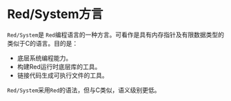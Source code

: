 # Red/System方言

`Red/System`是 `Red`编程语言的一种方言。可看作是具有内存指针及有限数据类型的类似于C的语言。目的是：

*  底层系统编程能力。
*  构建Red运行时底层库的工具。
*  链接代码生成可执行文件的工具。

`Red/System`采用`Red`的语法，但与C类似，语义级别更低。
